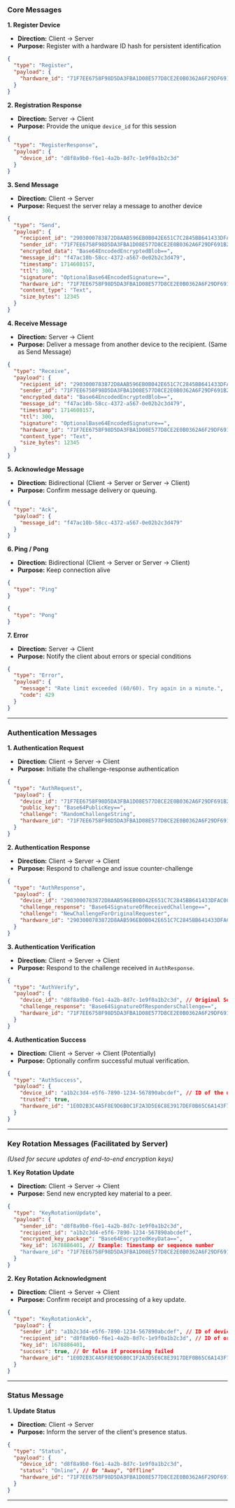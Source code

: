 ### Core Messages

**1. Register Device**

*   **Direction:** Client → Server
*   **Purpose:** Register with a hardware ID hash for persistent identification

```json
{
  "type": "Register",
  "payload": {
    "hardware_id": "71F7EE6758F98D5DA3FBA1D08E577D8CE2E0B0362A6F29DF691B2E5E5D6922A3"
  }
}
```

**2. Registration Response**

*   **Direction:** Server -> Client
*   **Purpose:** Provide the unique `device_id` for this session

```json
{
  "type": "RegisterResponse",
  "payload": {
    "device_id": "d8f8a9b0-f6e1-4a2b-8d7c-1e9f0a1b2c3d"
  }
}
```

**3. Send Message**

*   **Direction:** Client -> Server
*   **Purpose:** Request the server relay a message to another device

```json
{
  "type": "Send",
  "payload": {
    "recipient_id": "2903000783872D8AAB596EB0B042E651C7C2845BB641433DFAC0C3F9392C13F4",
    "sender_id": "71F7EE6758F98D5DA3FBA1D08E577D8CE2E0B0362A6F29DF691B2E5E5D6922A3",
    "encrypted_data": "Base64EncodedEncryptedBlob==",
    "message_id": "f47ac10b-58cc-4372-a567-0e02b2c3d479",
    "timestamp": 1714608157,
    "ttl": 300,
    "signature": "OptionalBase64EncodedSignature==",
    "hardware_id": "71F7EE6758F98D5DA3FBA1D08E577D8CE2E0B0362A6F29DF691B2E5E5D6922A3",
    "content_type": "Text",
    "size_bytes": 12345
  }
}
```

**4. Receive Message**

*   **Direction:** Server -> Client
*   **Purpose:** Deliver a message from another device to the recipient. (Same as Send Message)

```json
{
  "type": "Receive",
  "payload": {
    "recipient_id": "2903000783872D8AAB596EB0B042E651C7C2845BB641433DFAC0C3F9392C13F4",
    "sender_id": "71F7EE6758F98D5DA3FBA1D08E577D8CE2E0B0362A6F29DF691B2E5E5D6922A3",
    "encrypted_data": "Base64EncodedEncryptedBlob==",
    "message_id": "f47ac10b-58cc-4372-a567-0e02b2c3d479",
    "timestamp": 1714608157,
    "ttl": 300,
    "signature": "OptionalBase64EncodedSignature==",
    "hardware_id": "71F7EE6758F98D5DA3FBA1D08E577D8CE2E0B0362A6F29DF691B2E5E5D6922A3",
    "content_type": "Text",
    "size_bytes": 12345
  }
}
```

**5. Acknowledge Message**

*   **Direction:** Bidirectional (Client -> Server or Server -> Client)
*   **Purpose:** Confirm message delivery or queuing.

```json
{
  "type": "Ack",
  "payload": {
    "message_id": "f47ac10b-58cc-4372-a567-0e02b2c3d479"
  }
}
```

**6. Ping / Pong**

*   **Direction:** Bidirectional (Client -> Server or Server -> Client)
*   **Purpose:** Keep connection alive

```json
{
  "type": "Ping"
}
```
```json
{
  "type": "Pong"
}
```

**7. Error**

*   **Direction:** Server -> Client
*   **Purpose:** Notify the client about errors or special conditions

```json
{
  "type": "Error",
  "payload": {
    "message": "Rate limit exceeded (60/60). Try again in a minute.",
    "code": 429
  }
}
```

---

### Authentication Messages

**1. Authentication Request**

*   **Direction:** Client -> Server -> Client
*   **Purpose:** Initiate the challenge-response authentication

```json
{
  "type": "AuthRequest",
  "payload": {
    "device_id": "71F7EE6758F98D5DA3FBA1D08E577D8CE2E0B0362A6F29DF691B2E5E5D6922A3",
    "public_key": "Base64PublicKey==",
    "challenge": "RandomChallengeString",
    "hardware_id": "71F7EE6758F98D5DA3FBA1D08E577D8CE2E0B0362A6F29DF691B2E5E5D6922A3"
  }
}
```

**2. Authentication Response**

*   **Direction:** Client -> Server -> Client
*   **Purpose:** Respond to challenge and issue counter-challenge

```json
{
  "type": "AuthResponse",
  "payload": {
    "device_id": "2903000783872D8AAB596EB0B042E651C7C2845BB641433DFAC0C3F9392C13F4",
    "challenge_response": "Base64SignatureOfReceivedChallenge==",
    "challenge": "NewChallengeForOriginalRequester",
    "hardware_id": "2903000783872D8AAB596EB0B042E651C7C2845BB641433DFAC0C3F9392C13F4"
  }
}
```

**3. Authentication Verification**

*   **Direction:** Client -> Server -> Client
*   **Purpose:** Respond to the challenge received in `AuthResponse`.

```json
{
  "type": "AuthVerify",
  "payload": {
    "device_id": "d8f8a9b0-f6e1-4a2b-8d7c-1e9f0a1b2c3d", // Original Sender's ID
    "challenge_response": "Base64SignatureOfRespondersChallenge==",
    "hardware_id": "71F7EE6758F98D5DA3FBA1D08E577D8CE2E0B0362A6F29DF691B2E5E5D6922A3"
  }
}
```

**4. Authentication Success**

*   **Direction:** Client -> Server -> Client (Potentially)
*   **Purpose:** Optionally confirm successful mutual verification.

```json
{
  "type": "AuthSuccess",
  "payload": {
    "device_id": "a1b2c3d4-e5f6-7890-1234-567890abcdef", // ID of the device being confirmed as trusted
    "trusted": true,
    "hardware_id": "1E0D2B3C4A5F8E9D6B0C1F2A3D5E6C8E3917DEF0B65C6A143F7E209D8CB7A5"
  }
}
```

---

### Key Rotation Messages (Facilitated by Server)

*(Used for secure updates of end-to-end encryption keys)*

**1. Key Rotation Update**

*   **Direction:** Client -> Server -> Client
*   **Purpose:** Send new encrypted key material to a peer.

```json
{
  "type": "KeyRotationUpdate",
  "payload": {
    "sender_id": "d8f8a9b0-f6e1-4a2b-8d7c-1e9f0a1b2c3d",
    "recipient_id": "a1b2c3d4-e5f6-7890-1234-567890abcdef",
    "encrypted_key_package": "Base64EncryptedKeyData==",
    "key_id": 1678886401, // Example: Timestamp or sequence number
    "hardware_id": "71F7EE6758F98D5DA3FBA1D08E577D8CE2E0B0362A6F29DF691B2E5E5D6922A3"
  }
}
```

**2. Key Rotation Acknowledgment**

*   **Direction:** Client -> Server -> Client
*   **Purpose:** Confirm receipt and processing of a key update.

```json
{
  "type": "KeyRotationAck",
  "payload": {
    "sender_id": "a1b2c3d4-e5f6-7890-1234-567890abcdef", // ID of device sending the Ack
    "recipient_id": "d8f8a9b0-f6e1-4a2b-8d7c-1e9f0a1b2c3d", // ID of original key sender
    "key_id": 1678886401,
    "success": true, // Or false if processing failed
    "hardware_id": "1E0D2B3C4A5F8E9D6B0C1F2A3D5E6C8E3917DEF0B65C6A143F7E209D8CB7A5"
  }
}
```

---

### Status Message

**1. Update Status**

*   **Direction:** Client -> Server
*   **Purpose:** Inform the server of the client's presence status.

```json
{
  "type": "Status",
  "payload": {
    "device_id": "d8f8a9b0-f6e1-4a2b-8d7c-1e9f0a1b2c3d",
    "status": "Online", // Or "Away", "Offline"
    "hardware_id": "71F7EE6758F98D5DA3FBA1D08E577D8CE2E0B0362A6F29DF691B2E5E5D6922A3"
  }
}
```
---